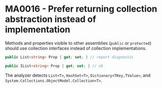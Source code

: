 # MA0016 - Prefer returning collection abstraction instead of implementation

Methods and properties visible to other assemblies (`public` or `protected`) should use collection interfaces instead of collection implementations.

````c#
public List<string> Prop { get; set; } // report diagnostic

public IList<string> Prop { get; set; } // ok
````

The analyzer detects `List<T>`, `HashSet<T>`, `Dictionary<TKey,TValue>`, and `System.Collections.ObjectModel.Collection<T>`.
